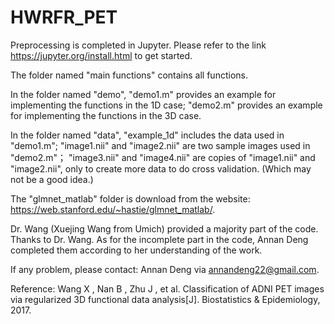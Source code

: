 # HWRFR_PET

Preprocessing is completed in Jupyter. Please refer to the link https://jupyter.org/install.html to get started.

The folder named "main functions" contains all functions.

In the folder named "demo", "demo1.m" provides an example for implementing the functions in the 1D case; "demo2.m" provides an example for implementing the functions in the 3D case.

In the folder named "data", "example_1d" includes the data used in "demo1.m";
"image1.nii" and "image2.nii" are two sample images used in "demo2.m"；
"image3.nii" and "image4.nii" are copies of "image1.nii" and "image2.nii", only to create more data to do cross validation. (Which may not be a good idea.)

The "glmnet_matlab" folder is download from the website: 
https://web.stanford.edu/~hastie/glmnet_matlab/.

Dr. Wang (Xuejing Wang from Umich) provided a majority part of the code. Thanks to Dr. Wang. 
As for the incomplete part in the code, Annan Deng completed them according to her understanding of the work.

If any problem, please contact: Annan Deng via annandeng22@gmail.com.

Reference:
Wang X , Nan B , Zhu J , et al. Classification of ADNI PET images via regularized 3D functional data analysis[J]. Biostatistics & Epidemiology, 2017.
